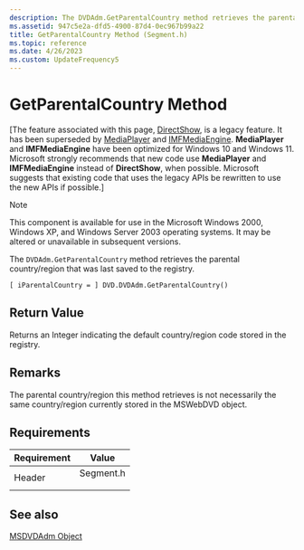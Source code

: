 ```yaml
---
description: The DVDAdm.GetParentalCountry method retrieves the parental country/region that was last saved to the registry.
ms.assetid: 947c5e2a-dfd5-4900-87d4-0ec967b99a22
title: GetParentalCountry Method (Segment.h)
ms.topic: reference
ms.date: 4/26/2023
ms.custom: UpdateFrequency5
---
```


# GetParentalCountry Method

\[The feature associated with this page, [DirectShow](/windows/win32/directshow/directshow), is a legacy feature. It has been superseded by [MediaPlayer](/uwp/api/Windows.Media.Playback.MediaPlayer) and [IMFMediaEngine](/windows/win32/api/mfmediaengine/nn-mfmediaengine-imfmediaengine). **MediaPlayer** and **IMFMediaEngine** have been optimized for Windows 10 and Windows 11. Microsoft strongly recommends that new code use **MediaPlayer** and **IMFMediaEngine** instead of **DirectShow**, when possible. Microsoft suggests that existing code that uses the legacy APIs be rewritten to use the new APIs if possible.\]

> [!Note]  
> This component is available for use in the Microsoft Windows 2000, Windows XP, and Windows Server 2003 operating systems. It may be altered or unavailable in subsequent versions.

 

The `DVDAdm.GetParentalCountry` method retrieves the parental country/region that was last saved to the registry.

``` syntax
[ iParentalCountry = ] DVD.DVDAdm.GetParentalCountry()
```

## Return Value

Returns an Integer indicating the default country/region code stored in the registry.

## Remarks

The parental country/region this method retrieves is not necessarily the same country/region currently stored in the MSWebDVD object.

## Requirements



| Requirement | Value |
|-------------------|--------------------------------------------------------------------------------------|
| Header<br/> | <dl> <dt>Segment.h</dt> </dl> |



## See also

<dl> <dt>

[MSDVDAdm Object](msdvdadm-object.md)
</dt> </dl>

 

 





